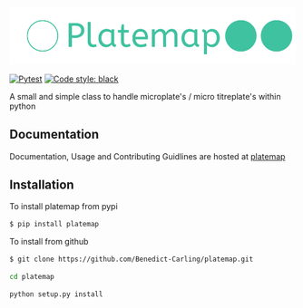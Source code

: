 ![alt text](https://github.com/Benedict-Carling/platemap/blob/main/docs/static/img/greenlogo.svg)

[![Pytest](https://github.com/Benedict-Carling/platemap/actions/workflows/pytest.yml/badge.svg)](https://github.com/Benedict-Carling/platemap/actions/workflows/pytest.yml)
[![Code style: black](https://img.shields.io/badge/code%20style-black-000000.svg)](https://github.com/psf/black)

A small and simple class to handle microplate's / micro titreplate's within python

## Documentation

Documentation, Usage and Contributing Guidlines are hosted at [platemap](https://platemap.vercel.app)

## Installation

To install platemap from pypi

```bash
$ pip install platemap
```

To install from github

```bash
$ git clone https://github.com/Benedict-Carling/platemap.git
```

```bash
cd platemap
```

```bash
python setup.py install
```
